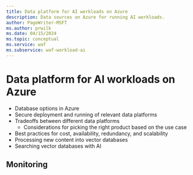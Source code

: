 ```yaml
---
title: Data platform for AI workloads on Azure
description: Data sources on Azure for running AI workloads.
author: PageWriter-MSFT
ms.author: prwilk
ms.date: 04/15/2024
ms.topic: conceptual
ms.service: waf
ms.subservice: waf-workload-ai
---
```


# Data platform for AI workloads on Azure


- Database options in Azure
- Secure deployment and running of relevant data platforms
- Tradeoffs between different data platforms
    - Considerations for picking the right product based on the use case
- Best practices for cost, availability, redundancy, and scalability
- Processing new content into vector databases
- Searching vector databases with AI

## Monitoring

